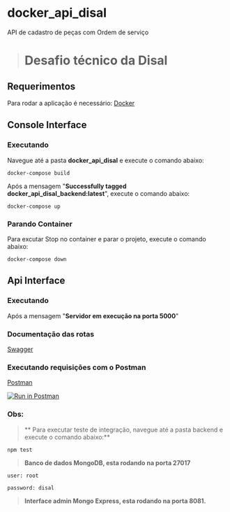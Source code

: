 # docker_api_disal

API de cadastro de peças com Ordem de serviço

> # Desafio técnico da Disal

## Requerimentos

Para rodar a aplicação é necessário:
[Docker](https://www.docker.com/)

## Console Interface

### Executando

Navegue até a pasta **docker_api_disal** e execute o comando abaixo:

    docker-compose build

Após a mensagem "**Successfully tagged docker_api_disal_backend:latest**", execute o comando abaixo:

    docker-compose up

### Parando Container

Para excutar Stop no container e parar o projeto, execute o comando abaixo:

    docker-compose down

## Api Interface

### Executando

Após a mensagem "**Servidor em execução na porta 5000**"

### Documentação das rotas

[Swagger](http://localhost:5000/api/v1/api-docs/)

### Executando requisições com o Postman

[Postman](https://documenter.getpostman.com/view/2333553/SztA78vK)

[![Run in Postman](https://run.pstmn.io/button.svg)](https://app.getpostman.com/run-collection/90fb5ec64e82d1416ac5)

### Obs:

> ** Para executar teste de integração, navegue até a pasta backend e execute o comando abaixo:**

    npm test

> **Banco de dados MongoDB, esta rodando na porta 27017**

    user: root

    password: disal

> **Interface admin Mongo Express, esta rodando na porta 8081.**
